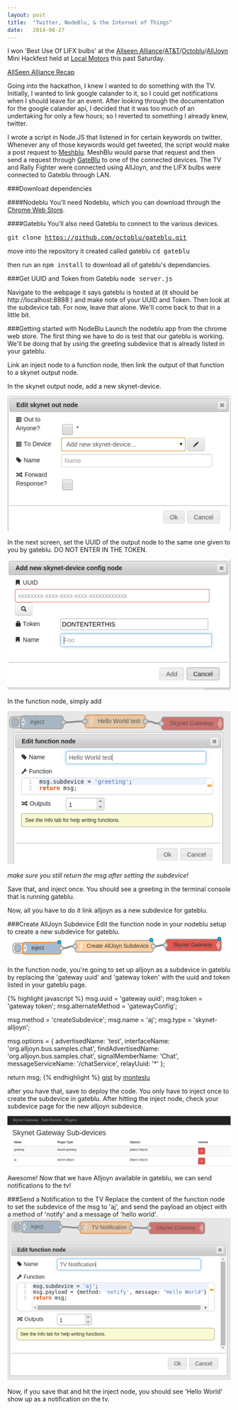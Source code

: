 ```yaml
---
layout: post
title:  "Twitter, NodeBlu, & the Internet of Things"
date:   2014-08-27
---
```


I won 'Best Use Of LIFX bulbs' at the [Allseen Alliance](https://allseenalliance.org/)/[AT&T](https://my-digitallife.att.com/learn/)/[Octoblu](http://www.octoblu.com/)/[AllJoyn](https://www.alljoyn.org/) Mini Hackfest held at [Local Motors](https://localmotors.com/) this past Saturday.

[AllSeen Alliance Recap](https://allseenalliance.org/news/blogs/2014/08/allseen-alliance-mini-hackfest-recap)

Going into the hackathon, I knew I wanted to do something with the TV. Initially, I wanted to link google calander to it, so I could get notifications when I should leave for an event. 
After looking through the documentation for the google calander api, I decided that it was too much of an undertaking for only a few hours; so I reverted to something I already knew, twitter.

I wrote a script in Node.JS that listened in for certain keywords on twitter. Whenever any of those keywords would get tweeted, the script would make a post request to [Meshblu](http://skynet.im/). MeshBlu would parse that request and then send a request through [GateBlu](https://github.com/octoblu/gateblu) to one of the connected devices. The TV and Rally Fighter were connected using AllJoyn, and the LIFX bulbs were connected to Gateblu through LAN.

###Download dependencies

####Nodeblu
You'll need Nodeblu, which you can download through the [Chrome Web Store](https://chrome.google.com/webstore/detail/nodeblu/aanmmiaepnlibdlobmbhmfemjioahilm).

####Gateblu
You'll also need Gateblu to connect to the various devices.

<kbd>git clone https://github.com/octoblu/gateblu.git</kbd>

move into the repository it created called gateblu
<kbd>cd gateblu<kbd>

then run an <kbd>npm install</kbd> to download all of gateblu's dependancies.


###Get UUID and Token from Gateblu
<kbd>node server.js</kbd>

Navigate to the webpage it says gateblu is hosted at (it should be http://localhost:8888
) and make note of your UUID and Token. Then look at the subdevice tab. For now, leave that alone. We'll come back to that in a little bit.

###Getting started with NodeBlu
Launch the nodeblu app from the chrome web store.
The first thing we have to do is test that our gateblu is working. We'll be doing that by using the greeting subdevice that is already listed in your gateblu.

Link an inject node to a function node, then link the output of that function to a skynet output node.

In the skynet output node, add a new skynet-device.

![add new skynet-device](/images/addnewdevice.png)

In the next screen, set the UUID of the output node to the same one given to you by gateblu. DO NOT ENTER IN THE TOKEN.

![add new skynet-device page](/images/addnewdevicepage.png)

In the function node, simply add

![greeting subdevice setup in nodeblu](/images/greetingsfromgateblu.png)

*make sure you still return the msg after setting the subdevice!*

Save that, and inject once. You should see a greeting in the terminal console that is running gateblu.

Now, all you have to do it link alljoyn as a new subdevice for gateblu. 


###Create AllJoyn Subdevice
Edit the function node in your nodeblu setup to create a new subdevice for gateblu.
![create new subdevice setup](/images/createdevicesetup.png)

In the function node, you're going to set up alljoyn as a subdevice in gateblu by replacing the 'gateway uuid' and 'gateway token' with the uuid and token listed in your gateblu page.

{% highlight javascript %}
msg.uuid = 'gateway uuid';
msg.token = 'gateway token';
msg.alternateMethod = 'gatewayConfig';

msg.method = 'createSubdevice';
msg.name = 'aj';
msg.type = 'skynet-alljoyn';

msg.options = {
  advertisedName: 'test',
  interfaceName: 'org.alljoyn.bus.samples.chat',
  findAdvertisedName: 'org.alljoyn.bus.samples.chat',
  signalMemberName: 'Chat',
  messageServiceName: '/chatService',
  relayUuid: '*'
};

return msg;
{% endhighlight %}
[gist](https://gist.github.com/monteslu/eef338a6189e965bb387) by [monteslu](http://azprogrammer.com/)

after you have that, save to deploy the code.
You only have to inject once to create the subdevice in gateblu. After hitting the inject node, check your subdevice page for the new alljoyn subdevice. 

![show alljoyn in skynet-gateway subdevice portal](/images/gatewaysubdeviceviewaj.png)

Awesome! Now that we have Alljoyn available in gateblu, we can send notifications to the tv!

###Send a Notification to the TV
Replace the content of the function node to set the subdevice of the msg to 'aj', and send the payload an object with a method of 'notify' and a message of 'hello world'.
![send tv notification](/images/sendtvhelloworld.png)

Now, if you save that and hit the inject node, you should see 'Hello World' show up as a notification on the tv.
